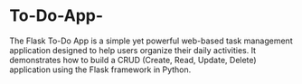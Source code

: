 # To-Do-App-
The Flask To-Do App is a simple yet powerful web-based task management application designed to help users organize their daily activities. It demonstrates how to build a CRUD (Create, Read, Update, Delete) application using the Flask framework in Python.
